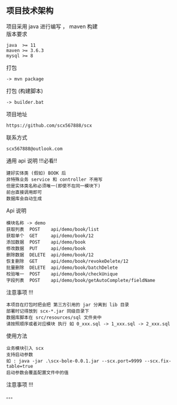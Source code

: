 ## 项目技术架构

项目采用 java 进行编写 ， maven 构建<br>
版本要求

```
java  >= 11
maven >= 3.6.3
mysql >= 8
```

打包

```
-> mvn package
```

打包 (构建脚本)

```
-> builder.bat
```

项目地址

```
https://github.com/scx567888/scx
```

联系方式

```
scx567888@outlook.com
```

通用 api 说明  !!!必看!!

```
建好实体类 (假如) BOOK 后
非特殊业务 service 和 controller 不用写
但是实体类名称必须唯一(即使不在同一模块下)
前台直接调用即可
数据库会自动生成
```

Api 说明

```
模块名称 -> demo
获取列表  POST    api/demo/book/list
获取单个  GET     api/demo/book/12
添加数据  POST    api/demo/book
修改数据  PUT     api/demo/book
删除数据  DELETE  api/demo/book/12
恢复删除  GET     api/demo/book/revokeDelete/12
批量删除  DELETE  api/demo/book/batchDelete
校验唯一  POST    api/demo/book/checkUnique
字段列表  POST    api/demo/book/getAutoComplete/fieldName
```

注意事项 !!!

```
本项目在打包时把会把 第三方引用的 jar 分离到 lib 目录
部署时记得放到 scx-*.jar 同级目录下
数据库脚本在 src/resources/sql 文件夹中
请按照顺序或者对应模块 执行 如 0_xxx.sql -> 1_xxx.sql -> 2_xxx.sql
```

使用方法

```
业务模块引入 scx
支持启动参数
如 : java -jar .\scx-bole-0.0.1.jar --scx.port=9999 --scx.fix-table=true
启动参数会覆盖配置文件中的值
```

注意事项 !!!

```
。。。
```
